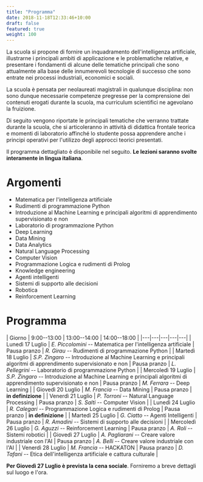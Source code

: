 ```yaml
---
title: "Programma"
date: 2018-11-18T12:33:46+10:00
draft: false
featured: true
weight: 100
---
```


La scuola si propone di fornire un inquadramento dell'intelligenza artificiale, illustrarne i principali ambiti di applicazione e le problematiche relative, e presentare i fondamenti di alcune delle tematiche principali che sono attualmente alla base delle innumerevoli tecnologie di successo che sono entrate nei processi industriali, economici e sociali.

La scuola è pensata per neolaureati magistrali in qualunque disciplina: non sono dunque necessarie competenze pregresse per la comprensione dei contenuti erogati durante la scuola, ma curriculum scientifici ne agevolano la fruizione.

Di seguito vengono riportate le principali tematiche che verranno trattate durante la scuola, che si articoleranno in attività di didattica frontale teorica e momenti di laboratorio affinché lo studente possa apprendere anche i principi operativi per l'utilizzo degli approcci teorici presentati.

Il programma dettagliato è disponibile nel seguito. **Le lezioni saranno svolte interamente in lingua italiana**.

# Argomenti 

* Matematica per l'intelligenza artificiale
* Rudimenti di programmazione Python
* Introduzione al Machine Learning e principali algoritmi di apprendimento supervisionato e non
* Laboratorio di programmazione Python
* Deep Learning
* Data Mining
* Data Analytics 
* Natural Language Processing
* Computer Vision
* Programmazione Logica e rudimenti di Prolog
* Knowledge engineering
* Agenti intelligenti
* Sistemi di supporto alle decisioni
* Robotica
* Reinforcement Learning

# Programma

| Giorno | 9:00--13:00 | 13:00--14:00 | 14:00--18:00 | 
|---|---|---|---|---|
| Lunedì 17 Luglio | *E. Piccolomini* -- Matematica per l'intelligenza artificiale | Pausa pranzo | *R. Girau* -- Rudimenti di programmazione Python | 
| Martedì 18 Luglio | *S.P. Zingaro* -- Introduzione al Machine Learning e principali algoritmi di apprendimento supervisionato e non | Pausa pranzo | *L. Pellegrini* -- Laboratorio di programmazione Python | 
| Mercoledì 19 Luglio | *S.P. Zingaro* -- Introduzione al Machine Learning e principali algoritmi di apprendimento supervisionato e non | Pausa pranzo | *M. Ferrara* -- Deep Learning | 
| Giovedì 20 Luglio | *M. Francia* -- Data Mining | Pausa pranzo | **in definizione**  | 
| Venerdì 21 Luglio | *P. Torroni* -- Natural Language Processing | Pausa pranzo | *S. Salti* -- Computer Vision | 
| Lunedì 24 Luglio | *R. Calegari* -- Programmazione Logica e rudimenti di Prolog | Pausa pranzo | **in definizione** | 
| Martedì 25 Luglio | *G. Ciatto* -- Agenti Intelligenti | Pausa pranzo | *R. Amadini* -- Sistemi di supporto alle decisioni  | 
| Mercoledì 26 Luglio | *G. Aguzzi* -- Reinforcement Learning | Pausa pranzo | *A. Roli* -- Sistemi robotici  | 
| Giovedì 27 Luglio | *A. Pagliarani* -- Creare valore industriale con l'AI  | Pausa pranzo | *A. Belli* -- Creare valore industriale con l'AI | 
| Venerdì 28 Luglio | *M. Francia* -- HACKATON | Pausa pranzo | *D. Tafani* -- Etica dell'intelligenza artificiale e cattura culturale | 


**Per Giovedì 27 Luglio è prevista la cena sociale**. Forniremo a breve dettagli sul luogo e l'ora.
